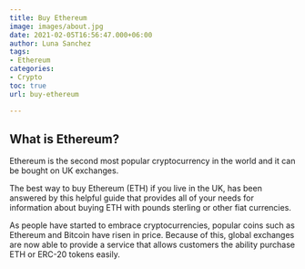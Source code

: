 ```yaml
---
title: Buy Ethereum
image: images/about.jpg
date: 2021-02-05T16:56:47.000+06:00
author: Luna Sanchez
tags:
- Ethereum
categories:
- Crypto
toc: true
url: buy-ethereum

---
```

## What is Ethereum?

Ethereum is the second most popular cryptocurrency in the world and it can be bought on UK exchanges.

The best way to buy Ethereum (ETH) if you live in the UK, has been answered by this helpful guide that provides all of your needs for information about buying ETH with pounds sterling or other fiat currencies.

As people have started to embrace cryptocurrencies, popular coins such as Ethereum and Bitcoin have risen in price. Because of this, global exchanges are now able to provide a service that allows customers the ability purchase ETH or ERC-20 tokens easily.